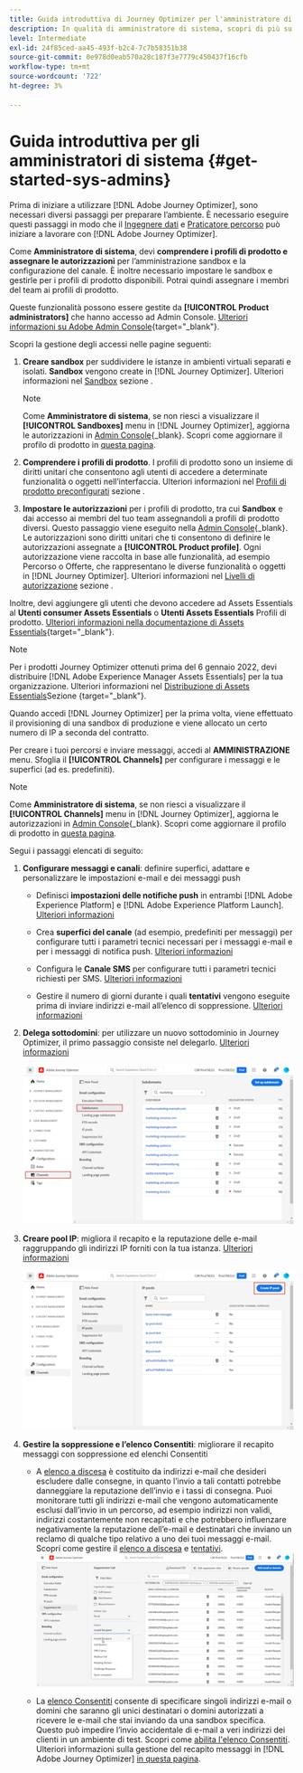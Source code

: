 ```yaml
---
title: Guida introduttiva di Journey Optimizer per l'amministratore di sistema
description: In qualità di amministratore di sistema, scopri di più su come lavorare con Journey Optimizer
level: Intermediate
exl-id: 24f85ced-aa45-493f-b2c4-7c7b58351b38
source-git-commit: 0e978d0eab570a28c187f3e7779c450437f16cfb
workflow-type: tm+mt
source-wordcount: '722'
ht-degree: 3%

---
```


# Guida introduttiva per gli amministratori di sistema {#get-started-sys-admins}

Prima di iniziare a utilizzare [!DNL Adobe Journey Optimizer], sono necessari diversi passaggi per preparare l’ambiente.  È necessario eseguire questi passaggi in modo che il [Ingegnere dati](data-engineer.md) e [Praticatore percorso](marketer.md) può iniziare a lavorare con [!DNL Adobe Journey Optimizer].


Come **Amministratore di sistema**, devi **comprendere i profili di prodotto e assegnare le autorizzazioni** per l’amministrazione sandbox e la configurazione del canale. È inoltre necessario impostare le sandbox e gestirle per i profili di prodotto disponibili. Potrai quindi assegnare i membri del team ai profili di prodotto.

Queste funzionalità possono essere gestite da **[!UICONTROL Product administrators]** che hanno accesso ad Admin Console. [Ulteriori informazioni su Adobe Admin Console](https://helpx.adobe.com/it/enterprise/admin-guide.html){target=&quot;_blank&quot;}.

Scopri la gestione degli accessi nelle pagine seguenti:

1. **Creare sandbox** per suddividere le istanze in ambienti virtuali separati e isolati. **Sandbox** vengono create in [!DNL Journey Optimizer]. Ulteriori informazioni nel [Sandbox](../../administration/sandboxes.md) sezione .

   >[!NOTE]
   >Come **Amministratore di sistema**, se non riesci a visualizzare il **[!UICONTROL Sandboxes]** menu in [!DNL Journey Optimizer], aggiorna le autorizzazioni in [Admin Console](https://adminconsole.adobe.com/){_blank}. Scopri come aggiornare il profilo di prodotto in [questa pagina](../../administration/permissions.md#edit-product-profile).

1. **Comprendere i profili di prodotto**. I profili di prodotto sono un insieme di diritti unitari che consentono agli utenti di accedere a determinate funzionalità o oggetti nell’interfaccia. Ulteriori informazioni nel [Profili di prodotto preconfigurati](../../administration/ootb-product-profiles.md) sezione .

1. **Impostare le autorizzazioni** per i profili di prodotto, tra cui **Sandbox** e dai accesso ai membri del tuo team assegnandoli a profili di prodotto diversi. Questo passaggio viene eseguito nella [Admin Console](https://adminconsole.adobe.com/){_blank}. Le autorizzazioni sono diritti unitari che ti consentono di definire le autorizzazioni assegnate a **[!UICONTROL Product profile]**. Ogni autorizzazione viene raccolta in base alle funzionalità, ad esempio Percorso o Offerte, che rappresentano le diverse funzionalità o oggetti in [!DNL Journey Optimizer]. Ulteriori informazioni nel [Livelli di autorizzazione](../../administration/high-low-permissions.md) sezione .

Inoltre, devi aggiungere gli utenti che devono accedere ad Assets Essentials al **Utenti consumer Assets Essentials** o **Utenti Assets Essentials** Profili di prodotto. [Ulteriori informazioni nella documentazione di Assets Essentials](https://experienceleague.adobe.com/docs/experience-manager-assets-essentials/help/deploy-administer.html){target=&quot;_blank&quot;}.

>[!NOTE]
>Per i prodotti Journey Optimizer ottenuti prima del 6 gennaio 2022, devi distribuire [!DNL Adobe Experience Manager Assets Essentials] per la tua organizzazione. Ulteriori informazioni nel [Distribuzione di Assets Essentials](https://experienceleague.adobe.com/docs/experience-manager-assets-essentials/help/deploy-administer.html)Sezione {target=&quot;_blank&quot;}.

Quando accedi [!DNL Journey Optimizer] per la prima volta, viene effettuato il provisioning di una sandbox di produzione e viene allocato un certo numero di IP a seconda del contratto.

Per creare i tuoi percorsi e inviare messaggi, accedi al **AMMINISTRAZIONE** menu. Sfoglia il **[!UICONTROL Channels]** per configurare i messaggi e le superfici (ad es. predefiniti).

>[!NOTE]
>Come **Amministratore di sistema**, se non riesci a visualizzare il **[!UICONTROL Channels]** menu in [!DNL Journey Optimizer], aggiorna le autorizzazioni in [Admin Console](https://adminconsole.adobe.com/){_blank}. Scopri come aggiornare il profilo di prodotto in [questa pagina](../../administration/permissions.md#edit-product-profile).

Segui i passaggi elencati di seguito:

1. **Configurare messaggi e canali**: definire superfici, adattare e personalizzare le impostazioni e-mail e dei messaggi push

   * Definisci **impostazioni delle notifiche push** in entrambi [!DNL Adobe Experience Platform] e [!DNL Adobe Experience Platform Launch]. [Ulteriori informazioni](../../configuration/push-gs.md)

   * Crea **superfici del canale** (ad esempio, predefiniti per messaggi) per configurare tutti i parametri tecnici necessari per i messaggi e-mail e per i messaggi di notifica push. [Ulteriori informazioni](../../configuration/message-presets.md)

   * Configura le **Canale SMS** per configurare tutti i parametri tecnici richiesti per SMS. [Ulteriori informazioni](../../configuration/sms-configuration.md)

   * Gestire il numero di giorni durante i quali **tentativi** vengono eseguite prima di inviare indirizzi e-mail all’elenco di soppressione. [Ulteriori informazioni](../../configuration/manage-suppression-list.md)

1. **Delega sottodomini**: per utilizzare un nuovo sottodominio in Journey Optimizer, il primo passaggio consiste nel delegarlo. [Ulteriori informazioni](../../configuration/about-subdomain-delegation.md)

   ![](../assets/subdomain.png)

1. **Creare pool IP**: migliora il recapito e la reputazione delle e-mail raggruppando gli indirizzi IP forniti con la tua istanza. [Ulteriori informazioni](../../configuration/ip-pools.md)

   ![](../assets/ip-pool.png)

1. **Gestire la soppressione e l’elenco Consentiti**: migliorare il recapito messaggi con soppressione ed elenchi Consentiti

   * A [elenco a discesa](../../reports/suppression-list.md) è costituito da indirizzi e-mail che desideri escludere dalle consegne, in quanto l’invio a tali contatti potrebbe danneggiare la reputazione dell’invio e i tassi di consegna. Puoi monitorare tutti gli indirizzi e-mail che vengono automaticamente esclusi dall’invio in un percorso, ad esempio indirizzi non validi, indirizzi costantemente non recapitati e che potrebbero influenzare negativamente la reputazione dell’e-mail e destinatari che inviano un reclamo di qualche tipo relativo a uno dei tuoi messaggi e-mail. Scopri come gestire il [elenco a discesa](../../configuration/manage-suppression-list.md) e [tentativi](../../configuration/retries.md).
   ![](../assets/suppression-list-filtering-example.png)

   * La [elenco Consentiti](../../configuration/allow-list.md) consente di specificare singoli indirizzi e-mail o domini che saranno gli unici destinatari o domini autorizzati a ricevere le e-mail che stai inviando da una sandbox specifica. Questo può impedire l’invio accidentale di e-mail a veri indirizzi dei clienti in un ambiente di test. Scopri come [abilita l&#39;elenco Consentiti](../../configuration/allow-list.md).
   Ulteriori informazioni sulla gestione del recapito messaggi in [!DNL Adobe Journey Optimizer] [in questa pagina](../../reports/deliverability.md).
